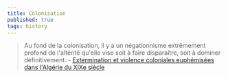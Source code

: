 ```yaml
---
title: Colonisation
published: true
tags: history
---
```

> Au fond de la colonisation, il y a un négationnisme extrêmement profond de l'altérité qu'elle vise soit à faire disparaître, soit à dominer définitivement. - [Extermination et violence coloniales euphémisées dans l'Algérie du XIXe siècle ](http://histoiredelalgerie.over-blog.com/2017/02/extermination-et-violence-coloniales-euphemisees-dans-l-algerie-du-xixe-siecle.html)